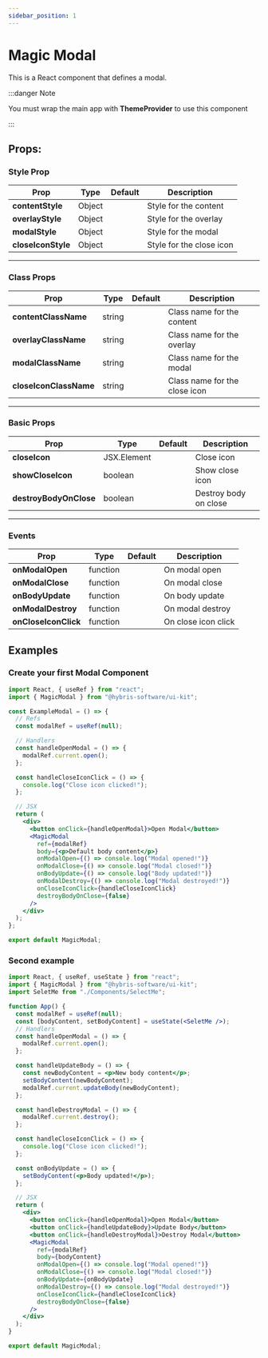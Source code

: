 ```yaml
---
sidebar_position: 1
---
```


# Magic Modal

This is a React component that defines a modal.

:::danger Note

You must wrap the main app with **ThemeProvider** to use this component

:::

<!-- - **style**: Style for the select -->

## Props:

### Style Prop

| **Prop**           | **Type** | **Default** | **Description**          |
| ------------------ | -------- | ----------- | ------------------------ |
| **contentStyle**   | Object   |             | Style for the content    |
| **overlayStyle**   | Object   |             | Style for the overlay    |
| **modalStyle**     | Object   |             | Style for the modal      |
| **closeIconStyle** | Object   |             | Style for the close icon |

---

### Class Props

| **Prop**               | **Type** | **Default** | **Description**               |
| ---------------------- | -------- | ----------- | ----------------------------- |
| **contentClassName**   | string   |             | Class name for the content    |
| **overlayClassName**   | string   |             | Class name for the overlay    |
| **modalClassName**     | string   |             | Class name for the modal      |
| **closeIconClassName** | string   |             | Class name for the close icon |

---

### Basic Props

| **Prop**               | **Type**    | **Default** | **Description**       |
| ---------------------- | ----------- | ----------- | --------------------- |
| **closeIcon**          | JSX.Element |             | Close icon            |
| **showCloseIcon**      | boolean     |             | Show close icon       |
| **destroyBodyOnClose** | boolean     |             | Destroy body on close |

---

### Events

| **Prop**             | **Type** | **Default** | **Description**     |
| -------------------- | -------- | ----------- | ------------------- |
| **onModalOpen**      | function |             | On modal open       |
| **onModalClose**     | function |             | On modal close      |
| **onBodyUpdate**     | function |             | On body update      |
| **onModalDestroy**   | function |             | On modal destroy    |
| **onCloseIconClick** | function |             | On close icon click |

## Examples

### Create your first Modal Component

```jsx
import React, { useRef } from "react";
import { MagicModal } from "@hybris-software/ui-kit";

const ExampleModal = () => {
  // Refs
  const modalRef = useRef(null);

  // Handlers
  const handleOpenModal = () => {
    modalRef.current.open();
  };

  const handleCloseIconClick = () => {
    console.log("Close icon clicked!");
  };

  // JSX
  return (
    <div>
      <button onClick={handleOpenModal}>Open Modal</button>
      <MagicModal
        ref={modalRef}
        body={<p>Default body content</p>}
        onModalOpen={() => console.log("Modal opened!")}
        onModalClose={() => console.log("Modal closed!")}
        onBodyUpdate={() => console.log("Body updated!")}
        onModalDestroy={() => console.log("Modal destroyed!")}
        onCloseIconClick={handleCloseIconClick}
        destroyBodyOnClose={false}
      />
    </div>
  );
};

export default MagicModal;
```

### Second example

```jsx
import React, { useRef, useState } from "react";
import { MagicModal } from "@hybris-software/ui-kit";
import SeletMe from "./Components/SelectMe";

function App() {
  const modalRef = useRef(null);
  const [bodyContent, setBodyContent] = useState(<SeletMe />);
  // Handlers
  const handleOpenModal = () => {
    modalRef.current.open();
  };

  const handleUpdateBody = () => {
    const newBodyContent = <p>New body content</p>;
    setBodyContent(newBodyContent);
    modalRef.current.updateBody(newBodyContent);
  };

  const handleDestroyModal = () => {
    modalRef.current.destroy();
  };

  const handleCloseIconClick = () => {
    console.log("Close icon clicked!");
  };

  const onBodyUpdate = () => {
    setBodyContent(<p>Body updated!</p>);
  };

  // JSX
  return (
    <div>
      <button onClick={handleOpenModal}>Open Modal</button>
      <button onClick={handleUpdateBody}>Update Body</button>
      <button onClick={handleDestroyModal}>Destroy Modal</button>
      <MagicModal
        ref={modalRef}
        body={bodyContent}
        onModalOpen={() => console.log("Modal opened!")}
        onModalClose={() => console.log("Modal closed!")}
        onBodyUpdate={onBodyUpdate}
        onModalDestroy={() => console.log("Modal destroyed!")}
        onCloseIconClick={handleCloseIconClick}
        destroyBodyOnClose={false}
      />
    </div>
  );
}

export default MagicModal;
```

